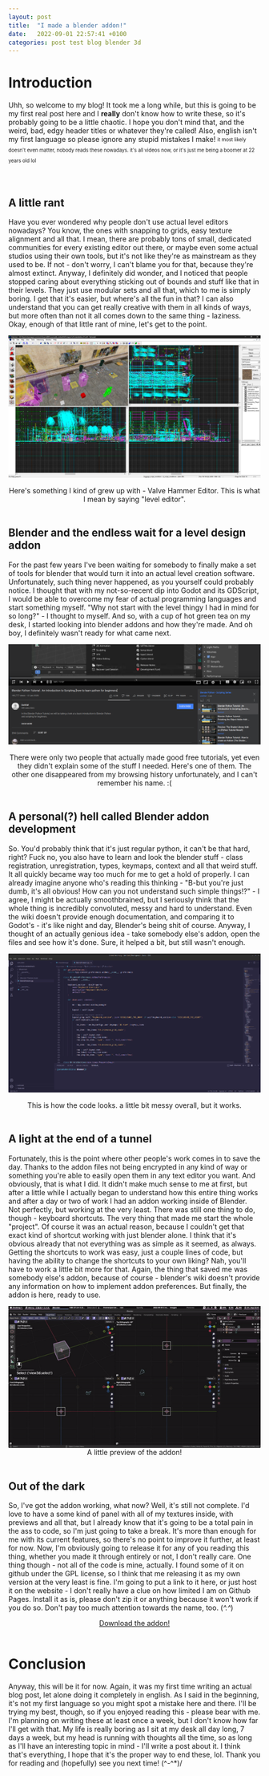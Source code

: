```yaml
---
layout: post
title:  "I made a blender addon!"
date:   2022-09-01 22:57:41 +0100
categories: post test blog blender 3d
---
```

# Introduction
Uhh, so welcome to my blog! It took me a long while, but this is going to be my first real post here and I **really** don't know how to write these, so it's probably going to be a little chaotic. I hope you don't mind that, and the weird, bad, edgy header titles or whatever they're called! Also, english isn't my first language so please ignore any stupid mistakes I make! 
<sub><sup>it most likely doesn't even matter, nobody reads these nowadays. it's all videos now, or it's just me being a boomer at 22 years old lol</sup>

<br>


## A little rant
Have you ever wondered why people don't use actual level editors nowadays? You know, the ones with snapping to grids, easy texture alignment and all that. I mean, there are probably tons of small, dedicated communities for every existing editor out there, or maybe even some actual studios using their own tools, but it's not like they're as mainstream as they used to be. If not - don't worry, I can't blame you for that, because they're almost extinct. Anyway, I definitely did wonder, and I noticed that people stopped caring about everything sticking out of bounds and stuff like that in their levels. They just use modular sets and all that, which to me is simply boring. I get that it's easier, but where's all the fun in that? I can also understand that you can get really creative with them in all kinds of ways, but more often than not it all comes down to the same thing - laziness. Okay, enough of that little rant of mine, let's get to the point.


![hammerscreen](/assets/images/Hammer_screen.jpg)
<center>Here's something I kind of grew up with - Valve Hammer Editor. This is what I mean by saying "level editor".</center>
<br>


## Blender and the endless wait for a level design addon
For the past few years I've been waiting for somebody to finally make a set of tools for blender that would turn it into an actual level creation software. Unfortunately, such thing never happened, as you yourself could probably notice. I thought that with my not-so-recent dip into Godot and its GDScript, I would be able to overcome my fear of actual programming languages and start something myself. "Why not start with the level thingy I had in mind for so long?" - I thought to myself. And so, with a cup of hot green tea on my desk, I started looking into blender addons and how they're made. And oh boy, I definitely wasn't ready for what came next.


![tutorials](/assets/images/blender-ytaddontutorial.png)
<center>There were only two people that actually made good free tutorials, yet even they didn't explain some of the stuff I needed. Here's one of them. The other one disappeared from my browsing history unfortunately, and I can't remember his name. :(</center>
<br>


## A personal(?) hell called Blender addon development
So. You'd probably think that it's just regular python, it can't be that hard, right? Fuck no, you also have to learn and look the blender stuff - class registration, unregistration, types, keymaps, context and all that weird stuff. It all quickly became way too much for me to get a hold of properly. I can already imagine anyone who's reading this thinking - "B-but you're just dumb, it's all obvious! How can you not understand such simple things!?" - I agree, I might be actually smoothbrained, but I seriously think that the whole thing is incredibly convoluted, messy and hard to understand. Even the wiki doesn't provide enough documentation, and comparing it to Godot's - it's like night and day, Blender's being shit of course. Anyway, I thought of an actually genious idea - take somebody else's addon, open the files and see how it's done. Sure, it helped a bit, but still wasn't enough.

![codesnippet](/assets/images/addon-code-snippet.png)
<center>This is how the code looks. a little bit messy overall, but it works.</center>
<br>


## A light at the end of a tunnel
Fortunately, this is the point where other people's work comes in to save the day. Thanks to the addon files not being encrypted in any kind of way or something you're able to easily open them in any text editor you want. And obviously, that is what I did. It didn't make much sense to me at first, but after a little while I actually began to understand how this entire thing works and after a day or two of work I had an addon working inside of Blender. Not perfectly, but working at the very least. There was still one thing to do, though - keyboard shortcuts. The very thing that made me start the whole "project". Of course it was an actual reason, because I couldn't get that exact kind of shortcut working with just blender alone. I think that it's obvious already that not everything was as simple as it seemed, as always. Getting the shortcuts to work was easy, just a couple lines of code, but having the ability to change the shortcuts to your own liking? Nah, you'll have to work a little bit more for that. Again, the thing that saved me was somebody else's addon, because of course - blender's wiki doesn't provide any information on how to implement addon preferences. But finally, the addon is here, ready to use.

<center><img align="center" src="/assets/images/addon-showcase.gif"></center>
<center>A little preview of the addon!</center>
<br>


## Out of the dark
So, I've got the addon working, what now? Well, it's still not complete. I'd love to have a some kind of panel with all of my textures inside, with previews and all that, but I already know that it's going to be a total pain in the ass to code, so I'm just going to take a break. It's more than enough for me with its current features, so there's no point to improve it further, at least for now. Now, I'm obviously going to release it for any of you reading this thing, whether you made it through entirely or not, I don't really care. One thing though - not all of the code is mine, actually. I found some of it on github under the GPL license, so I think that me releasing it as my own version at the very least is fine. I'm going to put a link to it here, or just host it on the website - I don't really have a clue on how limited I am on Github Pages. Install it as is, please don't zip it or anything because it won't work if you do so. Don't pay too much attention towards the name, too. (*^.^*)

<center><a href="/assets/downloads/brenchtroom.py">Download the addon!</a></center>
<br>


# Conclusion
Anyway, this will be it for now. Again, it was my first time writing an actual blog post, let alone doing it completely in english. As I said in the beginning, it's not my first language so you might spot a mistake here and there. I'll be trying my best, though, so if you enjoyed reading this - please bear with me. I'm planning on writing these at least once a week, but I don't know how far I'll get with that. My life is really boring as I sit at my desk all day long, 7 days a week, but my head is running with thoughts all the time, so as long as I'll have an interesting topic in mind - I'll write a post about it. I think that's everything, I hope that it's the proper way to end these, lol. Thank you for reading and (hopefully) see you next time! (^-^*)/
